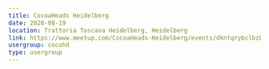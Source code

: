 ```yaml
---
title: CocoaHeads Heidelberg
date: 2020-08-19
location: Trattoria Toscana Heidelberg, Heidelberg
link: https://www.meetup.com/CocoaHeads-Heidelberg/events/dkntqrybclbzb/
usergroup: cocohd
type: usergroup
---
```

